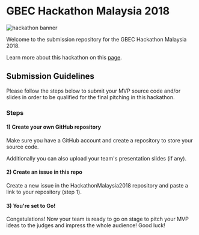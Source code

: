 # GBEC Hackathon Malaysia 2018

![hackathon banner](https://github.com/GoBlockchainNetwork/HackathonMalaysia2018/blob/master/docs/banner.jpg)

Welcome to the submission repository for the GBEC Hackathon Malaysia 2018.

Learn more about this hackathon on this [page](https://www.eventbrite.com/e/52971693762/).

## Submission Guidelines

Please follow the steps below to submit your MVP source code and/or slides in order to be qualified for the final pitching in this hackathon.

### Steps

#### 1) Create your own GitHub repository

Make sure you have a GitHub account and create a repository to store your source code.

Additionally you can also upload your team's presentation slides (if any).

#### 2) Create an issue in this repo

Create a new issue in the HackathonMalaysia2018 repository and paste a link to your repository (step 1).

#### 3) You're set to Go!

Congatulations! Now your team is ready to go on stage to pitch your MVP ideas to the judges and impress the whole audience! Good luck!


